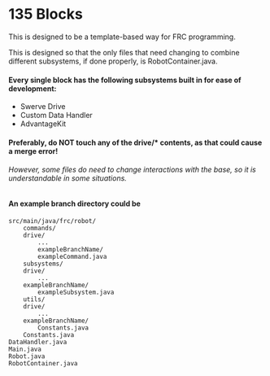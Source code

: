 # 135 Blocks
This is designed to be a template-based way for FRC programming.

This is designed so that the only files that need changing to combine different subsystems, if done properly, is RobotContainer.java.
#### Every single block has the following subsystems built in for ease of development:

- Swerve Drive
- Custom Data Handler
- AdvantageKit

#### Preferably, do NOT touch any of the drive/* contents, as that could cause a merge error!
###### However, some files do need to change interactions with the base, so it is understandable in some situations.
#### An example branch directory could be

    src/main/java/frc/robot/
        commands/
		drive/
			...
        	exampleBranchName/
			exampleCommand.java
        subsystems/
		drive/
			...
		exampleBranchName/
			exampleSubsystem.java
        utils/
		drive/
			...
		exampleBranchName/
			Constants.java
        Constants.java
	DataHandler.java
	Main.java
	Robot.java
	RobotContainer.java
